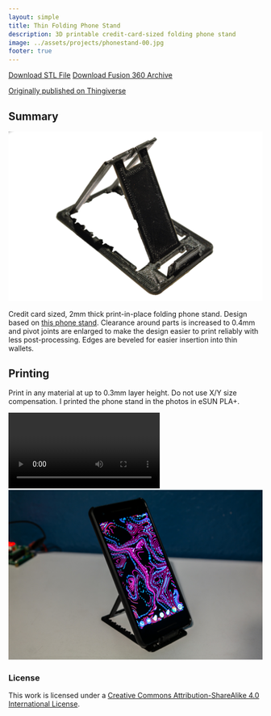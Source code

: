 ```yaml
---
layout: simple
title: Thin Folding Phone Stand
description: 3D printable credit-card-sized folding phone stand
image: ../assets/projects/phonestand-00.jpg
footer: true
---
```


<a href="../assets/projects/phonestand-2019-10-10.stl" class="button">Download STL File</a>
<a href="../assets/projects/phonestand-2019-10-10.f3d" class="button">Download Fusion 360 Archive</a>

[Originally published on Thingiverse](https://www.thingiverse.com/thing:3334689)

## Summary

![](../assets/projects/phonestand-00.jpg)

Credit card sized, 2mm thick print-in-place folding phone stand. Design based on [this phone stand](https://www.thingiverse.com/thing:3157890). Clearance around parts is increased to 0.4mm and pivot joints are enlarged to make the design easier to print reliably with less post-processing. Edges are beveled for easier insertion into thin wallets.

## Printing
Print in any material at up to 0.3mm layer height. Do not use X/Y size compensation. I printed the phone stand in the photos in eSUN PLA+.

<video src="../assets/projects/phonestand-animation.mp4" autoplay loop></video>
![](../assets/projects/phonestand-01.jpg)

### License
This work is licensed under a [Creative Commons Attribution-ShareAlike 4.0 International License](http://creativecommons.org/licenses/by-sa/4.0/).

